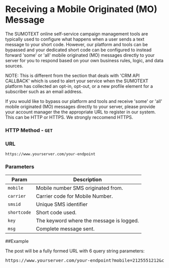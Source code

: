 Receiving a Mobile Originated (MO) Message
=======

The SUMOTEXT online self-service campaign management tools are typically used to configure what happens when a user sends a text message to your short code.
However, our platform and tools can be bypassed and your dedicated short code can be configured to instead forward 'some' or 'all' mobile originated (MO) messages directly to your server for you to respond based on your own business rules, logic, and data sources.

NOTE: This is different from the section that deals with 'CRM API CALLBACK' which is used to alert your service when the SUMOTEXT platform has collected an opt-in, opt-out, or a new profile element for a subscriber such as an email address.

 If you would like to bypass our platform and tools and receive 'some' or 'all' mobile originated (MO) messages directly to your server, please provide your account manager the the appropriate URL to register in our system. This can be HTTP or HTTPS. We strongly reccomend HTTPS.


### HTTP Method - `GET`
### URL
```
https://www.yourserver.com/your-endpoint
```

### Parameters
Param | Description
--- | --- 
`mobile` | Mobile number SMS originated from. 
`carrier` | Carrier code for Mobile Number.
`smsid` | Unique SMS identifier
`shortcode` | Short code used.
`key` | The keyword where the message is logged.
`msg` | Complete message sent.

##Example

The post will be a fully formed URL with 6 query string parameters:
<pre>
https://www.yourserver.com/your-endpoint?mobile=2125551212&carrier=VERIZONUS&smsid=2xgh679okl34x&shortcode=84700&key=SUMOX&msg=have a nice day
</pre>